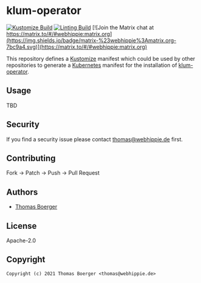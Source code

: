 # klum-operator

[![Kustomize Build](https://github.com/kustomhippie/klum-operator/workflows/build/badge.svg)](https://github.com/kustomhippie/klum-operator/actions?query=workflow%3Abuild) [![Linting Build](https://github.com/kustomhippie/klum-operator/workflows/linter/badge.svg)](https://github.com/kustomhippie/klum-operator/actions?query=workflow%3Alinter) [![Join the Matrix chat at https://matrix.to/#/#webhippie:matrix.org](https://img.shields.io/badge/matrix-%23webhippie%3Amatrix.org-7bc9a4.svg)](https://matrix.to/#/#webhippie:matrix.org)

This repository defines a [Kustomize](https://kustomize.io/) manifest which could be used by other repositories to generate a [Kubernetes](https://kubernetes.io/) manifest for the installation of [klum-operator](https://github.com/ibuildthecloud/klum).

## Usage

TBD

## Security

If you find a security issue please contact thomas@webhippie.de first.

## Contributing

Fork -> Patch -> Push -> Pull Request

## Authors

* [Thomas Boerger](https://github.com/tboerger)

## License

Apache-2.0

## Copyright

```
Copyright (c) 2021 Thomas Boerger <thomas@webhippie.de>
```
